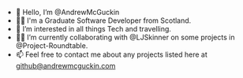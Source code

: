 - 👋 Hello, I’m @AndrewMcGuckin
- 👨‍🎓 I'm a Graduate Software Developer from Scotland.
- 🧳 I’m interested in all things Tech and travelling.
- 👨‍💻 I’m currently collaborating with @LJSkinner on some projects in @Project-Roundtable.
- 📫 Feel free to <!-- explore some of my projects on www.andrewmcguckin.com or --> contact me about any projects listed here at github@andrewmcguckin.com
